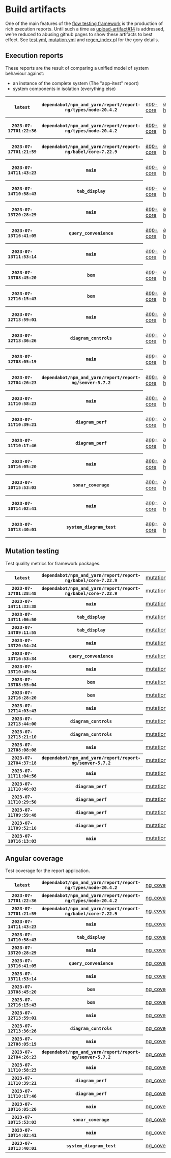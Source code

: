 # Build artifacts

One of the main features of the [flow testing framework](https://github.com/Mastercard/flow) is the production of rich execution reports.
Until such a time as [upload-artifact#14](https://github.com/actions/upload-artifact/issues/14) is addressed, we're reduced to abusing github pages to show these artifacts to best effect.
See [test.yml](https://github.com/Mastercard/flow/blob/main/.github/workflows/test.yml), [mutation.yml](https://github.com/Mastercard/flow/blob/main/.github/workflows/mutation.yml) and [regen_index.pl](https://github.com/Mastercard/flow/blob/pages/regen_index.pl) for the gory details.

## Execution reports

These reports are the result of comparing a unified model of system behaviour against:
 * an instance of the complete system (The "app-itest" report)
 * system components in isolation (everything else)

<!-- start:execution -->
<table>
	<tbody>
		<tr> <th><code>latest</code></th>
			 <th><code>dependabot/npm_and_yarn/report/report-ng/types/node-20.4.2</code></th>
			<td><a href="execution/latest/example/app-core/target/mctf/latest/index.html">app-core</a></td>
			<td><a href="execution/latest/example/app-histogram/target/mctf/latest/index.html">app-histogram</a></td>
			<td><a href="execution/latest/example/app-itest/target/mctf/latest/index.html">app-itest</a></td>
			<td><a href="execution/latest/example/app-queue/target/mctf/latest/index.html">app-queue</a></td>
			<td><a href="execution/latest/example/app-store/target/mctf/latest/index.html">app-store</a></td>
			<td><a href="execution/latest/example/app-ui/target/mctf/latest/index.html">app-ui</a></td>
			<td><a href="execution/latest/example/app-web-ui/target/mctf/latest/index.html">app-web-ui</a></td>
		</tr>
		<tr> <th><code>2023-07-17T01:22:36</code></th>
			 <th><code>dependabot/npm_and_yarn/report/report-ng/types/node-20.4.2</code></th>
			<td><a href="execution/1689556956/example/app-core/target/mctf/latest/index.html">app-core</a></td>
			<td><a href="execution/1689556956/example/app-histogram/target/mctf/latest/index.html">app-histogram</a></td>
			<td><a href="execution/1689556956/example/app-itest/target/mctf/latest/index.html">app-itest</a></td>
			<td><a href="execution/1689556956/example/app-queue/target/mctf/latest/index.html">app-queue</a></td>
			<td><a href="execution/1689556956/example/app-store/target/mctf/latest/index.html">app-store</a></td>
			<td><a href="execution/1689556956/example/app-ui/target/mctf/latest/index.html">app-ui</a></td>
			<td><a href="execution/1689556956/example/app-web-ui/target/mctf/latest/index.html">app-web-ui</a></td>
		</tr>
		<tr> <th><code>2023-07-17T01:21:59</code></th>
			 <th><code>dependabot/npm_and_yarn/report/report-ng/babel/core-7.22.9</code></th>
			<td><a href="execution/1689556919/example/app-core/target/mctf/latest/index.html">app-core</a></td>
			<td><a href="execution/1689556919/example/app-histogram/target/mctf/latest/index.html">app-histogram</a></td>
			<td><a href="execution/1689556919/example/app-itest/target/mctf/latest/index.html">app-itest</a></td>
			<td><a href="execution/1689556919/example/app-queue/target/mctf/latest/index.html">app-queue</a></td>
			<td><a href="execution/1689556919/example/app-store/target/mctf/latest/index.html">app-store</a></td>
			<td><a href="execution/1689556919/example/app-ui/target/mctf/latest/index.html">app-ui</a></td>
			<td><a href="execution/1689556919/example/app-web-ui/target/mctf/latest/index.html">app-web-ui</a></td>
		</tr>
		<tr> <th><code>2023-07-14T11:43:23</code></th>
			 <th><code>main</code></th>
			<td><a href="execution/1689335003/example/app-core/target/mctf/latest/index.html">app-core</a></td>
			<td><a href="execution/1689335003/example/app-histogram/target/mctf/latest/index.html">app-histogram</a></td>
			<td><a href="execution/1689335003/example/app-itest/target/mctf/latest/index.html">app-itest</a></td>
			<td><a href="execution/1689335003/example/app-queue/target/mctf/latest/index.html">app-queue</a></td>
			<td><a href="execution/1689335003/example/app-store/target/mctf/latest/index.html">app-store</a></td>
			<td><a href="execution/1689335003/example/app-ui/target/mctf/latest/index.html">app-ui</a></td>
			<td><a href="execution/1689335003/example/app-web-ui/target/mctf/latest/index.html">app-web-ui</a></td>
		</tr>
		<tr> <th><code>2023-07-14T10:58:43</code></th>
			 <th><code>tab_display</code></th>
			<td><a href="execution/1689332323/example/app-core/target/mctf/latest/index.html">app-core</a></td>
			<td><a href="execution/1689332323/example/app-histogram/target/mctf/latest/index.html">app-histogram</a></td>
			<td><a href="execution/1689332323/example/app-itest/target/mctf/latest/index.html">app-itest</a></td>
			<td><a href="execution/1689332323/example/app-queue/target/mctf/latest/index.html">app-queue</a></td>
			<td><a href="execution/1689332323/example/app-store/target/mctf/latest/index.html">app-store</a></td>
			<td><a href="execution/1689332323/example/app-ui/target/mctf/latest/index.html">app-ui</a></td>
			<td><a href="execution/1689332323/example/app-web-ui/target/mctf/latest/index.html">app-web-ui</a></td>
		</tr>
		<tr> <th><code>2023-07-13T20:28:29</code></th>
			 <th><code>main</code></th>
			<td><a href="execution/1689280109/example/app-core/target/mctf/latest/index.html">app-core</a></td>
			<td><a href="execution/1689280109/example/app-histogram/target/mctf/latest/index.html">app-histogram</a></td>
			<td><a href="execution/1689280109/example/app-itest/target/mctf/latest/index.html">app-itest</a></td>
			<td><a href="execution/1689280109/example/app-queue/target/mctf/latest/index.html">app-queue</a></td>
			<td><a href="execution/1689280109/example/app-store/target/mctf/latest/index.html">app-store</a></td>
			<td><a href="execution/1689280109/example/app-ui/target/mctf/latest/index.html">app-ui</a></td>
			<td><a href="execution/1689280109/example/app-web-ui/target/mctf/latest/index.html">app-web-ui</a></td>
		</tr>
		<tr> <th><code>2023-07-13T16:41:05</code></th>
			 <th><code>query_convenience</code></th>
			<td><a href="execution/1689266465/example/app-core/target/mctf/latest/index.html">app-core</a></td>
			<td><a href="execution/1689266465/example/app-histogram/target/mctf/latest/index.html">app-histogram</a></td>
			<td><a href="execution/1689266465/example/app-itest/target/mctf/latest/index.html">app-itest</a></td>
			<td><a href="execution/1689266465/example/app-queue/target/mctf/latest/index.html">app-queue</a></td>
			<td><a href="execution/1689266465/example/app-store/target/mctf/latest/index.html">app-store</a></td>
			<td><a href="execution/1689266465/example/app-ui/target/mctf/latest/index.html">app-ui</a></td>
			<td><a href="execution/1689266465/example/app-web-ui/target/mctf/latest/index.html">app-web-ui</a></td>
		</tr>
		<tr> <th><code>2023-07-13T11:53:14</code></th>
			 <th><code>main</code></th>
			<td><a href="execution/1689249194/example/app-core/target/mctf/latest/index.html">app-core</a></td>
			<td><a href="execution/1689249194/example/app-histogram/target/mctf/latest/index.html">app-histogram</a></td>
			<td><a href="execution/1689249194/example/app-itest/target/mctf/latest/index.html">app-itest</a></td>
			<td><a href="execution/1689249194/example/app-queue/target/mctf/latest/index.html">app-queue</a></td>
			<td><a href="execution/1689249194/example/app-store/target/mctf/latest/index.html">app-store</a></td>
			<td><a href="execution/1689249194/example/app-ui/target/mctf/latest/index.html">app-ui</a></td>
			<td><a href="execution/1689249194/example/app-web-ui/target/mctf/latest/index.html">app-web-ui</a></td>
		</tr>
		<tr> <th><code>2023-07-13T08:45:20</code></th>
			 <th><code>bom</code></th>
			<td><a href="execution/1689237920/example/app-core/target/mctf/latest/index.html">app-core</a></td>
			<td><a href="execution/1689237920/example/app-histogram/target/mctf/latest/index.html">app-histogram</a></td>
			<td><a href="execution/1689237920/example/app-itest/target/mctf/latest/index.html">app-itest</a></td>
			<td><a href="execution/1689237920/example/app-queue/target/mctf/latest/index.html">app-queue</a></td>
			<td><a href="execution/1689237920/example/app-store/target/mctf/latest/index.html">app-store</a></td>
			<td><a href="execution/1689237920/example/app-ui/target/mctf/latest/index.html">app-ui</a></td>
			<td><a href="execution/1689237920/example/app-web-ui/target/mctf/latest/index.html">app-web-ui</a></td>
		</tr>
		<tr> <th><code>2023-07-12T16:15:43</code></th>
			 <th><code>bom</code></th>
			<td><a href="execution/1689178543/example/app-core/target/mctf/latest/index.html">app-core</a></td>
			<td><a href="execution/1689178543/example/app-histogram/target/mctf/latest/index.html">app-histogram</a></td>
			<td><a href="execution/1689178543/example/app-itest/target/mctf/latest/index.html">app-itest</a></td>
			<td><a href="execution/1689178543/example/app-queue/target/mctf/latest/index.html">app-queue</a></td>
			<td><a href="execution/1689178543/example/app-store/target/mctf/latest/index.html">app-store</a></td>
			<td><a href="execution/1689178543/example/app-ui/target/mctf/latest/index.html">app-ui</a></td>
			<td><a href="execution/1689178543/example/app-web-ui/target/mctf/latest/index.html">app-web-ui</a></td>
		</tr>
		<tr> <th><code>2023-07-12T13:59:01</code></th>
			 <th><code>main</code></th>
			<td><a href="execution/1689170341/example/app-core/target/mctf/latest/index.html">app-core</a></td>
			<td><a href="execution/1689170341/example/app-histogram/target/mctf/latest/index.html">app-histogram</a></td>
			<td><a href="execution/1689170341/example/app-itest/target/mctf/latest/index.html">app-itest</a></td>
			<td><a href="execution/1689170341/example/app-queue/target/mctf/latest/index.html">app-queue</a></td>
			<td><a href="execution/1689170341/example/app-store/target/mctf/latest/index.html">app-store</a></td>
			<td><a href="execution/1689170341/example/app-ui/target/mctf/latest/index.html">app-ui</a></td>
			<td><a href="execution/1689170341/example/app-web-ui/target/mctf/latest/index.html">app-web-ui</a></td>
		</tr>
		<tr> <th><code>2023-07-12T13:36:26</code></th>
			 <th><code>diagram_controls</code></th>
			<td><a href="execution/1689168986/example/app-core/target/mctf/latest/index.html">app-core</a></td>
			<td><a href="execution/1689168986/example/app-histogram/target/mctf/latest/index.html">app-histogram</a></td>
			<td><a href="execution/1689168986/example/app-itest/target/mctf/latest/index.html">app-itest</a></td>
			<td><a href="execution/1689168986/example/app-queue/target/mctf/latest/index.html">app-queue</a></td>
			<td><a href="execution/1689168986/example/app-store/target/mctf/latest/index.html">app-store</a></td>
			<td><a href="execution/1689168986/example/app-ui/target/mctf/latest/index.html">app-ui</a></td>
			<td><a href="execution/1689168986/example/app-web-ui/target/mctf/latest/index.html">app-web-ui</a></td>
		</tr>
		<tr> <th><code>2023-07-12T08:05:19</code></th>
			 <th><code>main</code></th>
			<td><a href="execution/1689149119/example/app-core/target/mctf/latest/index.html">app-core</a></td>
			<td><a href="execution/1689149119/example/app-histogram/target/mctf/latest/index.html">app-histogram</a></td>
			<td><a href="execution/1689149119/example/app-itest/target/mctf/latest/index.html">app-itest</a></td>
			<td><a href="execution/1689149119/example/app-queue/target/mctf/latest/index.html">app-queue</a></td>
			<td><a href="execution/1689149119/example/app-store/target/mctf/latest/index.html">app-store</a></td>
			<td><a href="execution/1689149119/example/app-ui/target/mctf/latest/index.html">app-ui</a></td>
			<td><a href="execution/1689149119/example/app-web-ui/target/mctf/latest/index.html">app-web-ui</a></td>
		</tr>
		<tr> <th><code>2023-07-12T04:26:23</code></th>
			 <th><code>dependabot/npm_and_yarn/report/report-ng/semver-5.7.2</code></th>
			<td><a href="execution/1689135983/example/app-core/target/mctf/latest/index.html">app-core</a></td>
			<td><a href="execution/1689135983/example/app-histogram/target/mctf/latest/index.html">app-histogram</a></td>
			<td><a href="execution/1689135983/example/app-itest/target/mctf/latest/index.html">app-itest</a></td>
			<td><a href="execution/1689135983/example/app-queue/target/mctf/latest/index.html">app-queue</a></td>
			<td><a href="execution/1689135983/example/app-store/target/mctf/latest/index.html">app-store</a></td>
			<td><a href="execution/1689135983/example/app-ui/target/mctf/latest/index.html">app-ui</a></td>
			<td><a href="execution/1689135983/example/app-web-ui/target/mctf/latest/index.html">app-web-ui</a></td>
		</tr>
		<tr> <th><code>2023-07-11T10:58:23</code></th>
			 <th><code>main</code></th>
			<td><a href="execution/1689073103/example/app-core/target/mctf/latest/index.html">app-core</a></td>
			<td><a href="execution/1689073103/example/app-histogram/target/mctf/latest/index.html">app-histogram</a></td>
			<td><a href="execution/1689073103/example/app-itest/target/mctf/latest/index.html">app-itest</a></td>
			<td><a href="execution/1689073103/example/app-queue/target/mctf/latest/index.html">app-queue</a></td>
			<td><a href="execution/1689073103/example/app-store/target/mctf/latest/index.html">app-store</a></td>
			<td><a href="execution/1689073103/example/app-ui/target/mctf/latest/index.html">app-ui</a></td>
			<td><a href="execution/1689073103/example/app-web-ui/target/mctf/latest/index.html">app-web-ui</a></td>
		</tr>
		<tr> <th><code>2023-07-11T10:39:21</code></th>
			 <th><code>diagram_perf</code></th>
			<td><a href="execution/1689071961/example/app-core/target/mctf/latest/index.html">app-core</a></td>
			<td><a href="execution/1689071961/example/app-histogram/target/mctf/latest/index.html">app-histogram</a></td>
			<td><a href="execution/1689071961/example/app-itest/target/mctf/latest/index.html">app-itest</a></td>
			<td><a href="execution/1689071961/example/app-queue/target/mctf/latest/index.html">app-queue</a></td>
			<td><a href="execution/1689071961/example/app-store/target/mctf/latest/index.html">app-store</a></td>
			<td><a href="execution/1689071961/example/app-ui/target/mctf/latest/index.html">app-ui</a></td>
			<td><a href="execution/1689071961/example/app-web-ui/target/mctf/latest/index.html">app-web-ui</a></td>
		</tr>
		<tr> <th><code>2023-07-11T10:17:46</code></th>
			 <th><code>diagram_perf</code></th>
			<td><a href="execution/1689070666/example/app-core/target/mctf/latest/index.html">app-core</a></td>
			<td><a href="execution/1689070666/example/app-histogram/target/mctf/latest/index.html">app-histogram</a></td>
			<td><a href="execution/1689070666/example/app-itest/target/mctf/latest/index.html">app-itest</a></td>
			<td><a href="execution/1689070666/example/app-queue/target/mctf/latest/index.html">app-queue</a></td>
			<td><a href="execution/1689070666/example/app-store/target/mctf/latest/index.html">app-store</a></td>
			<td><a href="execution/1689070666/example/app-ui/target/mctf/latest/index.html">app-ui</a></td>
			<td><a href="execution/1689070666/example/app-web-ui/target/mctf/latest/index.html">app-web-ui</a></td>
		</tr>
		<tr> <th><code>2023-07-10T16:05:20</code></th>
			 <th><code>main</code></th>
			<td><a href="execution/1689005120/example/app-core/target/mctf/latest/index.html">app-core</a></td>
			<td><a href="execution/1689005120/example/app-histogram/target/mctf/latest/index.html">app-histogram</a></td>
			<td><a href="execution/1689005120/example/app-itest/target/mctf/latest/index.html">app-itest</a></td>
			<td><a href="execution/1689005120/example/app-queue/target/mctf/latest/index.html">app-queue</a></td>
			<td><a href="execution/1689005120/example/app-store/target/mctf/latest/index.html">app-store</a></td>
			<td><a href="execution/1689005120/example/app-ui/target/mctf/latest/index.html">app-ui</a></td>
			<td><a href="execution/1689005120/example/app-web-ui/target/mctf/latest/index.html">app-web-ui</a></td>
		</tr>
		<tr> <th><code>2023-07-10T15:53:03</code></th>
			 <th><code>sonar_coverage</code></th>
			<td><a href="execution/1689004383/example/app-core/target/mctf/latest/index.html">app-core</a></td>
			<td><a href="execution/1689004383/example/app-histogram/target/mctf/latest/index.html">app-histogram</a></td>
			<td><a href="execution/1689004383/example/app-itest/target/mctf/latest/index.html">app-itest</a></td>
			<td><a href="execution/1689004383/example/app-queue/target/mctf/latest/index.html">app-queue</a></td>
			<td><a href="execution/1689004383/example/app-store/target/mctf/latest/index.html">app-store</a></td>
			<td><a href="execution/1689004383/example/app-ui/target/mctf/latest/index.html">app-ui</a></td>
			<td><a href="execution/1689004383/example/app-web-ui/target/mctf/latest/index.html">app-web-ui</a></td>
		</tr>
		<tr> <th><code>2023-07-10T14:02:41</code></th>
			 <th><code>main</code></th>
			<td><a href="execution/1688997761/example/app-core/target/mctf/latest/index.html">app-core</a></td>
			<td><a href="execution/1688997761/example/app-histogram/target/mctf/latest/index.html">app-histogram</a></td>
			<td><a href="execution/1688997761/example/app-itest/target/mctf/latest/index.html">app-itest</a></td>
			<td><a href="execution/1688997761/example/app-queue/target/mctf/latest/index.html">app-queue</a></td>
			<td><a href="execution/1688997761/example/app-store/target/mctf/latest/index.html">app-store</a></td>
			<td><a href="execution/1688997761/example/app-ui/target/mctf/latest/index.html">app-ui</a></td>
			<td><a href="execution/1688997761/example/app-web-ui/target/mctf/latest/index.html">app-web-ui</a></td>
		</tr>
		<tr> <th><code>2023-07-10T13:40:01</code></th>
			 <th><code>system_diagram_test</code></th>
			<td><a href="execution/1688996401/example/app-core/target/mctf/latest/index.html">app-core</a></td>
			<td><a href="execution/1688996401/example/app-histogram/target/mctf/latest/index.html">app-histogram</a></td>
			<td><a href="execution/1688996401/example/app-itest/target/mctf/latest/index.html">app-itest</a></td>
			<td><a href="execution/1688996401/example/app-queue/target/mctf/latest/index.html">app-queue</a></td>
			<td><a href="execution/1688996401/example/app-store/target/mctf/latest/index.html">app-store</a></td>
			<td><a href="execution/1688996401/example/app-ui/target/mctf/latest/index.html">app-ui</a></td>
			<td><a href="execution/1688996401/example/app-web-ui/target/mctf/latest/index.html">app-web-ui</a></td>
		</tr>
	</tbody>
</table>
<!-- end:execution -->

## Mutation testing

Test quality metrics for framework packages.

<!-- start:mutation -->
<table>
	<tbody>
		<tr> <th><code>latest</code></th>
			 <th><code>dependabot/npm_and_yarn/report/report-ng/babel/core-7.22.9</code></th>
			<td><a href="mutation/latest/mutation_report/index.html">mutation</a></td>
		</tr>
		<tr> <th><code>2023-07-17T01:28:48</code></th>
			 <th><code>dependabot/npm_and_yarn/report/report-ng/babel/core-7.22.9</code></th>
			<td><a href="mutation/1689557328/mutation_report/index.html">mutation</a></td>
		</tr>
		<tr> <th><code>2023-07-14T11:33:38</code></th>
			 <th><code>main</code></th>
			<td><a href="mutation/1689334418/mutation_report/index.html">mutation</a></td>
		</tr>
		<tr> <th><code>2023-07-14T11:06:50</code></th>
			 <th><code>tab_display</code></th>
			<td><a href="mutation/1689332810/mutation_report/index.html">mutation</a></td>
		</tr>
		<tr> <th><code>2023-07-14T09:11:55</code></th>
			 <th><code>tab_display</code></th>
			<td><a href="mutation/1689325915/mutation_report/index.html">mutation</a></td>
		</tr>
		<tr> <th><code>2023-07-13T20:34:24</code></th>
			 <th><code>main</code></th>
			<td><a href="mutation/1689280464/mutation_report/index.html">mutation</a></td>
		</tr>
		<tr> <th><code>2023-07-13T16:53:34</code></th>
			 <th><code>query_convenience</code></th>
			<td><a href="mutation/1689267214/mutation_report/index.html">mutation</a></td>
		</tr>
		<tr> <th><code>2023-07-13T10:49:34</code></th>
			 <th><code>main</code></th>
			<td><a href="mutation/1689245374/mutation_report/index.html">mutation</a></td>
		</tr>
		<tr> <th><code>2023-07-13T08:55:04</code></th>
			 <th><code>bom</code></th>
			<td><a href="mutation/1689238504/mutation_report/index.html">mutation</a></td>
		</tr>
		<tr> <th><code>2023-07-12T16:28:20</code></th>
			 <th><code>bom</code></th>
			<td><a href="mutation/1689179300/mutation_report/index.html">mutation</a></td>
		</tr>
		<tr> <th><code>2023-07-12T14:03:43</code></th>
			 <th><code>main</code></th>
			<td><a href="mutation/1689170623/mutation_report/index.html">mutation</a></td>
		</tr>
		<tr> <th><code>2023-07-12T13:44:00</code></th>
			 <th><code>diagram_controls</code></th>
			<td><a href="mutation/1689169440/mutation_report/index.html">mutation</a></td>
		</tr>
		<tr> <th><code>2023-07-12T13:21:10</code></th>
			 <th><code>diagram_controls</code></th>
			<td><a href="mutation/1689168070/mutation_report/index.html">mutation</a></td>
		</tr>
		<tr> <th><code>2023-07-12T08:08:08</code></th>
			 <th><code>main</code></th>
			<td><a href="mutation/1689149288/mutation_report/index.html">mutation</a></td>
		</tr>
		<tr> <th><code>2023-07-12T04:37:18</code></th>
			 <th><code>dependabot/npm_and_yarn/report/report-ng/semver-5.7.2</code></th>
			<td><a href="mutation/1689136638/mutation_report/index.html">mutation</a></td>
		</tr>
		<tr> <th><code>2023-07-11T11:04:56</code></th>
			 <th><code>main</code></th>
			<td><a href="mutation/1689073496/mutation_report/index.html">mutation</a></td>
		</tr>
		<tr> <th><code>2023-07-11T10:46:03</code></th>
			 <th><code>diagram_perf</code></th>
			<td><a href="mutation/1689072363/mutation_report/index.html">mutation</a></td>
		</tr>
		<tr> <th><code>2023-07-11T10:29:50</code></th>
			 <th><code>diagram_perf</code></th>
			<td><a href="mutation/1689071390/mutation_report/index.html">mutation</a></td>
		</tr>
		<tr> <th><code>2023-07-11T09:59:48</code></th>
			 <th><code>diagram_perf</code></th>
			<td><a href="mutation/1689069588/mutation_report/index.html">mutation</a></td>
		</tr>
		<tr> <th><code>2023-07-11T09:52:10</code></th>
			 <th><code>diagram_perf</code></th>
			<td><a href="mutation/1689069130/mutation_report/index.html">mutation</a></td>
		</tr>
		<tr> <th><code>2023-07-10T16:13:03</code></th>
			 <th><code>main</code></th>
			<td><a href="mutation/1689005583/mutation_report/index.html">mutation</a></td>
		</tr>
	</tbody>
</table>
<!-- end:mutation -->

## Angular coverage

Test coverage for the report application.

<!-- start:ng_coverage -->
<table>
	<tbody>
		<tr> <th><code>latest</code></th>
			 <th><code>dependabot/npm_and_yarn/report/report-ng/types/node-20.4.2</code></th>
			<td><a href="ng_coverage/latest/report/index.html">ng_coverage</a></td>
		</tr>
		<tr> <th><code>2023-07-17T01:22:36</code></th>
			 <th><code>dependabot/npm_and_yarn/report/report-ng/types/node-20.4.2</code></th>
			<td><a href="ng_coverage/1689556956/report/index.html">ng_coverage</a></td>
		</tr>
		<tr> <th><code>2023-07-17T01:21:59</code></th>
			 <th><code>dependabot/npm_and_yarn/report/report-ng/babel/core-7.22.9</code></th>
			<td><a href="ng_coverage/1689556919/report/index.html">ng_coverage</a></td>
		</tr>
		<tr> <th><code>2023-07-14T11:43:23</code></th>
			 <th><code>main</code></th>
			<td><a href="ng_coverage/1689335003/report/index.html">ng_coverage</a></td>
		</tr>
		<tr> <th><code>2023-07-14T10:58:43</code></th>
			 <th><code>tab_display</code></th>
			<td><a href="ng_coverage/1689332323/report/index.html">ng_coverage</a></td>
		</tr>
		<tr> <th><code>2023-07-13T20:28:29</code></th>
			 <th><code>main</code></th>
			<td><a href="ng_coverage/1689280109/report/index.html">ng_coverage</a></td>
		</tr>
		<tr> <th><code>2023-07-13T16:41:05</code></th>
			 <th><code>query_convenience</code></th>
			<td><a href="ng_coverage/1689266465/report/index.html">ng_coverage</a></td>
		</tr>
		<tr> <th><code>2023-07-13T11:53:14</code></th>
			 <th><code>main</code></th>
			<td><a href="ng_coverage/1689249194/report/index.html">ng_coverage</a></td>
		</tr>
		<tr> <th><code>2023-07-13T08:45:20</code></th>
			 <th><code>bom</code></th>
			<td><a href="ng_coverage/1689237920/report/index.html">ng_coverage</a></td>
		</tr>
		<tr> <th><code>2023-07-12T16:15:43</code></th>
			 <th><code>bom</code></th>
			<td><a href="ng_coverage/1689178543/report/index.html">ng_coverage</a></td>
		</tr>
		<tr> <th><code>2023-07-12T13:59:01</code></th>
			 <th><code>main</code></th>
			<td><a href="ng_coverage/1689170341/report/index.html">ng_coverage</a></td>
		</tr>
		<tr> <th><code>2023-07-12T13:36:26</code></th>
			 <th><code>diagram_controls</code></th>
			<td><a href="ng_coverage/1689168986/report/index.html">ng_coverage</a></td>
		</tr>
		<tr> <th><code>2023-07-12T08:05:19</code></th>
			 <th><code>main</code></th>
			<td><a href="ng_coverage/1689149119/report/index.html">ng_coverage</a></td>
		</tr>
		<tr> <th><code>2023-07-12T04:26:23</code></th>
			 <th><code>dependabot/npm_and_yarn/report/report-ng/semver-5.7.2</code></th>
			<td><a href="ng_coverage/1689135983/report/index.html">ng_coverage</a></td>
		</tr>
		<tr> <th><code>2023-07-11T10:58:23</code></th>
			 <th><code>main</code></th>
			<td><a href="ng_coverage/1689073103/report/index.html">ng_coverage</a></td>
		</tr>
		<tr> <th><code>2023-07-11T10:39:21</code></th>
			 <th><code>diagram_perf</code></th>
			<td><a href="ng_coverage/1689071961/report/index.html">ng_coverage</a></td>
		</tr>
		<tr> <th><code>2023-07-11T10:17:46</code></th>
			 <th><code>diagram_perf</code></th>
			<td><a href="ng_coverage/1689070666/report/index.html">ng_coverage</a></td>
		</tr>
		<tr> <th><code>2023-07-10T16:05:20</code></th>
			 <th><code>main</code></th>
			<td><a href="ng_coverage/1689005120/report/index.html">ng_coverage</a></td>
		</tr>
		<tr> <th><code>2023-07-10T15:53:03</code></th>
			 <th><code>sonar_coverage</code></th>
			<td><a href="ng_coverage/1689004383/report/index.html">ng_coverage</a></td>
		</tr>
		<tr> <th><code>2023-07-10T14:02:41</code></th>
			 <th><code>main</code></th>
			<td><a href="ng_coverage/1688997761/report/index.html">ng_coverage</a></td>
		</tr>
		<tr> <th><code>2023-07-10T13:40:01</code></th>
			 <th><code>system_diagram_test</code></th>
			<td><a href="ng_coverage/1688996401/report/index.html">ng_coverage</a></td>
		</tr>
	</tbody>
</table>
<!-- end:ng_coverage -->